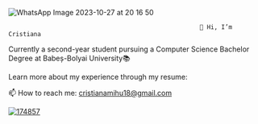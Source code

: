 ![WhatsApp Image 2023-10-27 at 20 16 50](https://github.com/cristianamihu/cristianamihu/assets/128689630/69fe6975-2329-4365-b03a-cf6cc15a94d2)

                                                         👋 Hi, I’m Cristiana

Currently a second-year student pursuing a Computer Science Bachelor Degree at Babeș-Bolyai University📚 

Learn more about my experience through my resume: 

📫 How to reach me: cristianamihu18@gmail.com

[![174857](https://raw.githubusercontent.com/cristianamihu/main/cristianamihu/assets/128689630/0ea874df-d799-4951-a383-6b457d6f3391.png)](https://www.linkedin.com/in/cristiana-maria-mihu-228436189/)
